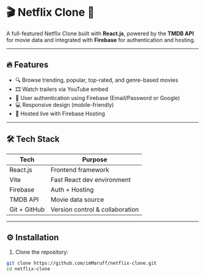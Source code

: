# 🎬 Netflix Clone 🎥

A full-featured Netflix Clone built with **React.js**, powered by the **TMDB API** for movie data and integrated with **Firebase** for authentication and hosting.

---

## 🔥 Features

- 🔍 Browse trending, popular, top-rated, and genre-based movies
- 🎞️ Watch trailers via YouTube embed
- 🔐 User authentication using Firebase (Email/Password or Google)
- 💻 Responsive design (mobile-friendly)
- 🚀 Hosted live with Firebase Hosting

---

## 🛠️ Tech Stack

| Tech        | Purpose                          |
|-------------|----------------------------------|
| React.js    | Frontend framework               |
| Vite        | Fast React dev environment       |
| Firebase    | Auth + Hosting                   |
| TMDB API    | Movie data source                |                      |
| Git + GitHub| Version control & collaboration  |

---

## ⚙️ Installation

1. Clone the repository:

```bash
git clone https://github.com/imMaruff/netflix-clone.git
cd netflix-clone
